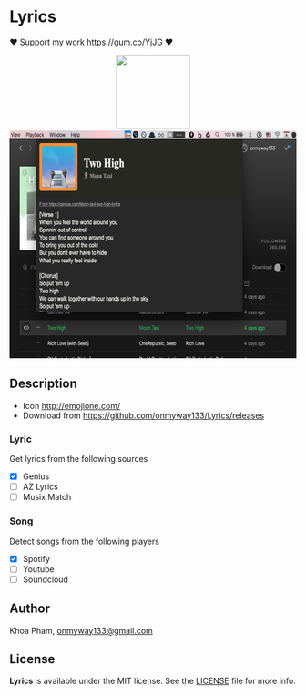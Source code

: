 # Lyrics

❤️ Support my work https://gum.co/YjJG ❤️

<div align = "center">
<img src="Screenshots/Icon.png" width="130" height="130" />
<br />
<img src="Screenshots/Banner.png" height="400"/>
</div>

## Description

- Icon http://emojione.com/
- Download from https://github.com/onmyway133/Lyrics/releases

### Lyric

Get lyrics from the following sources

- [x] Genius
- [ ] AZ Lyrics
- [ ] Musix Match

### Song

Detect songs from the following players

- [x] Spotify
- [ ] Youtube
- [ ] Soundcloud

## Author

Khoa Pham, onmyway133@gmail.com

## License

**Lyrics** is available under the MIT license. See the [LICENSE](https://github.com/onmyway133/Lyrics/blob/master/LICENSE.md) file for more info.
